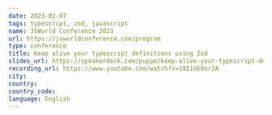 ```yaml
---
date: 2023-02-07
tags: typescript, zod, javascript
name: JSWorld Conference 2023
url: https://jsworldconference.com/program
type: conference
title: Keep alive your typescript definitions using Zod
slides_url: https://speakerdeck.com/puppo/keep-alive-your-typescript-definitions-using-zod
recording_url: https://www.youtube.com/watch?v=19I1VEOor2A
city:
country:
country_code:
language: English
---
```

